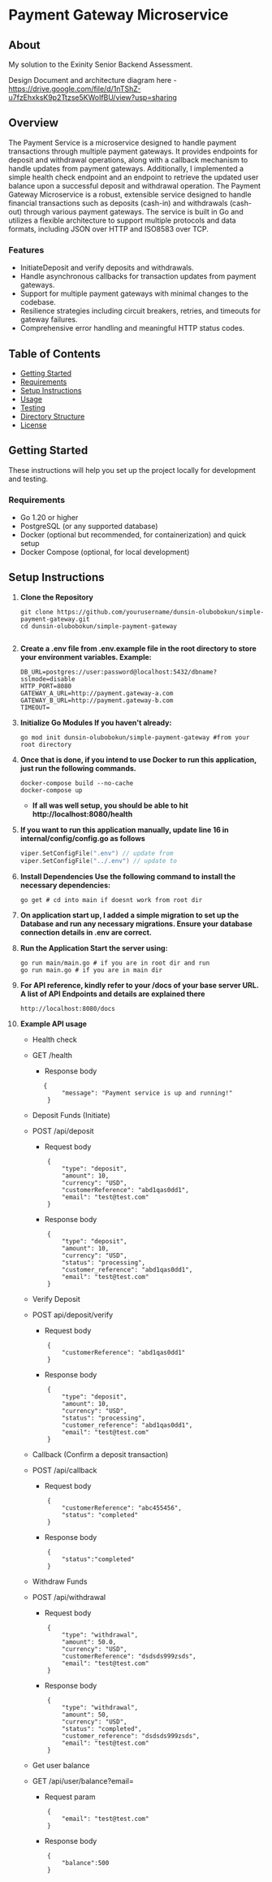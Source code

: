 # Payment Gateway Microservice

## About
My solution to the Exinity Senior Backend Assessment.

Design Document and architecture diagram here - https://drive.google.com/file/d/1nTShZ-u7fzEhxksK9p2Ttzse5KWoIfBU/view?usp=sharing

## Overview
The Payment Service is a microservice designed to handle payment transactions through multiple payment gateways. It provides endpoints for deposit and withdrawal operations, along with a callback mechanism to handle updates from payment gateways. Additionally, I implemented a simple health check endpoint and an endpoint to retrieve the updated user balance upon a successful deposit and withdrawal operation.
The Payment Gateway Microservice is a robust, extensible service designed to handle financial transactions such as deposits (cash-in) and withdrawals (cash-out) through various payment gateways. The service is built in Go and utilizes a flexible architecture to support multiple protocols and data formats, including JSON over HTTP and ISO8583 over TCP. 

### Features
- InitiateDeposit and verify deposits and withdrawals.
- Handle asynchronous callbacks for transaction updates from payment gateways.
- Support for multiple payment gateways with minimal changes to the codebase.
- Resilience strategies including circuit breakers, retries, and timeouts for gateway failures.
- Comprehensive error handling and meaningful HTTP status codes.

## Table of Contents
- [Getting Started](#getting-started)
- [Requirements](#requirements)
- [Setup Instructions](#setup-instructions)
- [Usage](#usage)
- [Testing](#testing)
- [Directory Structure](#directory-structure)
- [License](#license)

## Getting Started
These instructions will help you set up the project locally for development and testing.

### Requirements
- Go 1.20 or higher
- PostgreSQL (or any supported database)
- Docker (optional but recommended, for containerization) and quick setup
- Docker Compose (optional, for local development)


## Setup Instructions

1. **Clone the Repository**
   ```
   git clone https://github.com/yourusername/dunsin-olubobokun/simple-payment-gateway.git
   cd dunsin-olubobokun/simple-payment-gateway


2. **Create a .env file from .env.example file in the root directory to store your environment variables. Example:**
    ```
    DB_URL=postgres://user:password@localhost:5432/dbname?sslmode=disable
    HTTP_PORT=8080
    GATEWAY_A_URL=http://payment.gateway-a.com
    GATEWAY_B_URL=http://payment.gateway-b.com
    TIMEOUT=

2. **Initialize Go Modules If you haven't already:**
    ```
    go mod init dunsin-olubobokun/simple-payment-gateway #from your root directory

3. **Once that is done, if you intend to use Docker to run this application, just run the following commands.**
    ```
    docker-compose build --no-cache
    docker-compose up 
    ```
    - **If all was well setup, you should be able to hit http://localhost:8080/health**

4. **If you want to run this application manually, update line 16 in internal/config/config.go as follows**
    ```internal/config/config.go
    viper.SetConfigFile(".env") // update from
    viper.SetConfigFile("../.env") // update to

5. **Install Dependencies Use the following command to install the necessary dependencies:**
    ```
    go get # cd into main if doesnt work from root dir

7. **On application start up, I added a simple migration to set up the Database and run any necessary migrations. Ensure your database connection details in .env are correct.**

8. **Run the Application Start the server using:**
    ```
    go run main/main.go # if you are in root dir and run
    go run main.go # if you are in main dir 

9. **For API reference, kindly refer to your /docs of your base server URL. A list of API Endpoints and details are explained there**
    ```
    http://localhost:8080/docs

10. **Example API usage**
    - Health check 
    - GET /health
        - Response body
        ```
           {
                "message": "Payment service is up and running!"
            }
        ```


    - Deposit Funds (Initiate)
    - POST /api/deposit
        - Request body
        ```
            {
                "type": "deposit",
                "amount": 10,
                "currency": "USD",
                "customerReference": "abd1qas0dd1",
                "email": "test@test.com"
            }
        ```
        - Response body
        ```
            {
                "type": "deposit",
                "amount": 10,
                "currency": "USD",
                "status": "processing",
                "customer_reference": "abd1qas0dd1",
                "email": "test@test.com"
            }
        ```

    - Verify Deposit
    - POST api/deposit/verify
        - Request body
        ```
            {
                "customerReference": "abd1qas0dd1"
            }
        ```
        - Response body
        ```
            {
                "type": "deposit",
                "amount": 10,
                "currency": "USD",
                "status": "processing",
                "customer_reference": "abd1qas0dd1",
                "email": "test@test.com"
            }
        ```

    - Callback (Confirm a deposit transaction)
    - POST /api/callback
        - Request body
        ```
            {
                "customerReference": "abc455456",
                "status": "completed"
            }
        ```
        - Response body
        ```
            {
                "status":"completed"
            }
        ```

    - Withdraw Funds 
    - POST /api/withdrawal
        - Request body
        ```
            {
                "type": "withdrawal",
                "amount": 50.0,
                "currency": "USD",
                "customerReference": "dsdsds999zsds",
                "email": "test@test.com"
            }
        ```
        - Response body
        ```
            {
                "type": "withdrawal",
                "amount": 50,
                "currency": "USD",
                "status": "completed",
                "customer_reference": "dsdsds999zsds",
                "email": "test@test.com"
            }
        ```

    - Get user balance  
    - GET /api/user/balance?email=
        - Request param
        ```
            {
                "email": "test@test.com"
            }
        ```
        - Response body
        ```
            {
                "balance":500
            }
        ```
   


